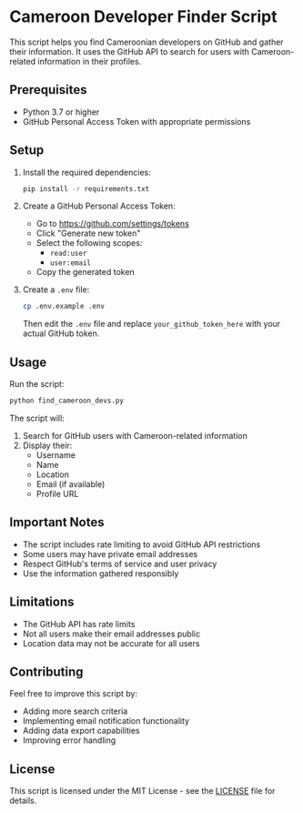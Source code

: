 # Cameroon Developer Finder Script

This script helps you find Cameroonian developers on GitHub and gather their information. It uses the GitHub API to search for users with Cameroon-related information in their profiles.

## Prerequisites
 
- Python 3.7 or higher
- GitHub Personal Access Token with appropriate permissions

## Setup

1. Install the required dependencies:

   ```bash
   pip install -r requirements.txt
   ```

2. Create a GitHub Personal Access Token:

   - Go to https://github.com/settings/tokens
   - Click "Generate new token"
   - Select the following scopes:
     - `read:user`
     - `user:email`
   - Copy the generated token

3. Create a `.env` file:
   ```bash
   cp .env.example .env
   ```
   Then edit the `.env` file and replace `your_github_token_here` with your actual GitHub token.

## Usage

Run the script:

```bash
python find_cameroon_devs.py
```

The script will:

1. Search for GitHub users with Cameroon-related information
2. Display their:
   - Username
   - Name
   - Location
   - Email (if available)
   - Profile URL

## Important Notes

- The script includes rate limiting to avoid GitHub API restrictions
- Some users may have private email addresses
- Respect GitHub's terms of service and user privacy
- Use the information gathered responsibly

## Limitations

- The GitHub API has rate limits
- Not all users make their email addresses public
- Location data may not be accurate for all users

## Contributing

Feel free to improve this script by:

- Adding more search criteria
- Implementing email notification functionality
- Adding data export capabilities
- Improving error handling

## License

This script is licensed under the MIT License - see the [LICENSE](LICENSE) file for details.
